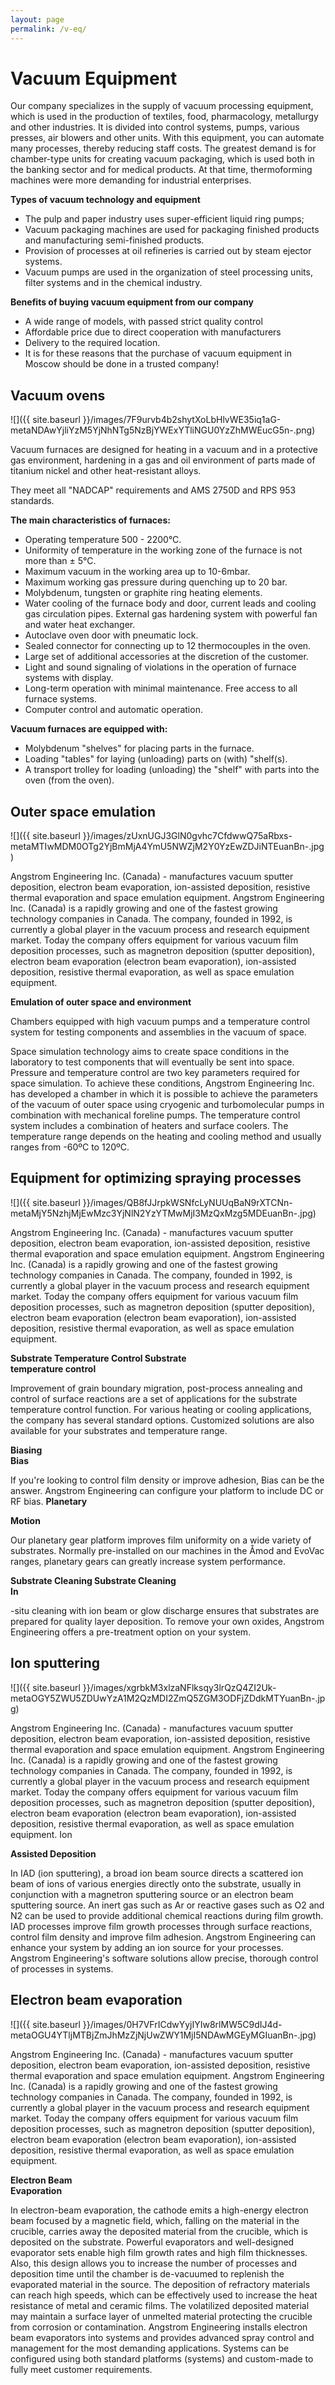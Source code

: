 ```yaml
---
layout: page
permalink: /v-eq/
---
```


# Vacuum Equipment



Our company specializes in the supply of vacuum processing equipment, which is used in the production of textiles, food, pharmacology, metallurgy and other industries. It is divided into control systems, pumps, various presses, air blowers and other units. With this equipment, you can automate many processes, thereby reducing staff costs. The greatest demand is for chamber-type units for creating vacuum packaging, which is used both in the banking sector and for medical products. At that time, thermoforming machines were more demanding for industrial enterprises.

**Types of vacuum technology and equipment**

- The pulp and paper industry uses super-efficient liquid ring pumps;
- Vacuum packaging machines are used for packaging finished products and manufacturing semi-finished products.
- Provision of processes at oil refineries is carried out by steam ejector systems.
- Vacuum pumps are used in the organization of steel processing units, filter systems and in the chemical industry.

**Benefits of buying vacuum equipment from our company**

- A wide range of models, with passed strict quality control
- Affordable price due to direct cooperation with manufacturers
- Delivery to the required location.
- It is for these reasons that the purchase of vacuum equipment in Moscow should be done in a trusted company!

<div class="block" markdown="1">

## Vacuum ovens

![]({{ site.baseurl }}/images/7F9urvb4b2shytXoLbHlvWE35iq1aG-metaNDAwYjliYzM5YjNhNTg5NzBjYWExYTliNGU0YzZhMWEucG5n-.png)

Vacuum furnaces are designed for heating in a vacuum and in a protective gas environment, hardening in a gas and oil environment of parts made of titanium nickel and other heat-resistant alloys.

They meet all "NADCAP" requirements and AMS 2750D and RPS 953 standards. 

**The main characteristics of furnaces:**

- Operating temperature 500 - 2200°C.
- Uniformity of temperature in the working zone of the furnace is not more than ± 5°C.
- Maximum vacuum in the working area up to 10-6mbar.
- Maximum working gas pressure during quenching up to 20 bar.
- Molybdenum, tungsten or graphite ring heating elements.
- Water cooling of the furnace body and door, current leads and cooling gas circulation pipes. External gas hardening system with powerful fan and water heat exchanger.
- Autoclave oven door with pneumatic lock.
- Sealed connector for connecting up to 12 thermocouples in the oven.
- Large set of additional accessories at the discretion of the customer.
- Light and sound signaling of violations in the operation of furnace systems with display.
- Long-term operation with minimal maintenance. Free access to all furnace systems.
- Computer control and automatic operation.

**Vacuum furnaces are equipped with:**

- Molybdenum "shelves" for placing parts in the furnace.
- Loading "tables" for laying (unloading) parts on (with) "shelf(s).
- A transport trolley for loading (unloading) the "shelf" with parts into the oven (from the oven).

</div>
<div style="clear:both;"></div>
<div class="block" markdown="1">

## Outer space emulation

![]({{ site.baseurl }}/images/zUxnUGJ3GlN0gvhc7CfdwwQ75aRbxs-metaMTIwMDM0OTg2YjBmMjA4YmU5NWZjM2Y0YzEwZDJiNTEuanBn-.jpg)

Angstrom Engineering Inc. (Canada) - manufactures vacuum sputter deposition, electron beam evaporation, ion-assisted deposition, resistive thermal evaporation and space emulation equipment.
Angstrom Engineering Inc. (Canada) is a rapidly growing and one of the fastest growing technology companies in Canada. The company, founded in 1992, is currently a global player in the vacuum process and research equipment market. Today the company offers equipment for various vacuum film deposition processes, such as magnetron deposition (sputter deposition), electron beam evaporation (electron beam evaporation), ion-assisted deposition, resistive thermal evaporation, as well as space emulation equipment.

**Emulation of outer space and environment**

Chambers equipped with high vacuum pumps and a temperature control system for testing components and assemblies in the vacuum of space.

Space simulation technology aims to create space conditions in the laboratory to test components that will eventually be sent into space. Pressure and temperature control are two key parameters required for space simulation. To achieve these conditions, Angstrom Engineering Inc. has developed a chamber in which it is possible to achieve the parameters of the vacuum of outer space using cryogenic and turbomolecular pumps in combination with mechanical foreline pumps. The temperature control system includes a combination of heaters and surface coolers. The temperature range depends on the heating and cooling method and usually ranges from -60ºC to 120ºC.

</div>
<div style="clear:both;"></div>
<div class="block" markdown="1">

## Equipment for optimizing spraying processes

![]({{ site.baseurl }}/images/QB8fJJrpkWSNfcLyNUUqBaN9rXTCNn-metaMjY5NzhjMjEwMzc3YjNlN2YzYTMwMjI3MzQxMzg5MDEuanBn-.jpg)

Angstrom Engineering Inc. (Canada) - manufactures vacuum sputter deposition, electron beam evaporation, ion-assisted deposition, resistive thermal evaporation and space emulation equipment.
Angstrom Engineering Inc. (Canada) is a rapidly growing and one of the fastest growing technology companies in Canada. The company, founded in 1992, is currently a global player in the vacuum process and research equipment market. Today the company offers equipment for various vacuum film deposition processes, such as magnetron deposition (sputter deposition), electron beam evaporation (electron beam evaporation), ion-assisted deposition, resistive thermal evaporation, as well as space emulation equipment.

**Substrate Temperature Control Substrate  
temperature control**

Improvement of grain boundary migration, post-process annealing and control of surface reactions are a set of applications for the substrate temperature control function. For various heating or cooling applications, the company has several standard options. Customized solutions are also available for your substrates and temperature range.

**Biasing  
Bias**

If you're looking to control film density or improve adhesion, Bias can be the answer. Angstrom Engineering can configure your platform to include DC or RF bias. **Planetary**

**Motion**

Our planetary gear platform improves film uniformity on a wide variety of substrates. Normally pre-installed on our machines in the Åmod and EvoVac ranges, planetary gears can greatly increase system performance.

**Substrate Cleaning Substrate Cleaning  
In**

-situ cleaning with ion beam or glow discharge ensures that substrates are prepared for quality layer deposition. To remove your own oxides, Angstrom Engineering offers a pre-treatment option on your system.

</div>
<div style="clear:both;"></div>
<div class="block" markdown="1">

## Ion sputtering

![]({{ site.baseurl }}/images/xgrbkM3xlzaNFlksqy3lrQzQ4ZI2Uk-metaOGY5ZWU5ZDUwYzA1M2QzMDI2ZmQ5ZGM3ODFjZDdkMTYuanBn-.jpg)

Angstrom Engineering Inc. (Canada) - manufactures vacuum sputter deposition, electron beam evaporation, ion-assisted deposition, resistive thermal evaporation and space emulation equipment.
Angstrom Engineering Inc. (Canada) is a rapidly growing and one of the fastest growing technology companies in Canada. The company, founded in 1992, is currently a global player in the vacuum process and research equipment market. Today the company offers equipment for various vacuum film deposition processes, such as magnetron deposition (sputter deposition), electron beam evaporation (electron beam evaporation), ion-assisted deposition, resistive thermal evaporation, as well as space emulation equipment. Ion

**Assisted Deposition**

In IAD (ion sputtering), a broad ion beam source directs a scattered ion beam of ions of various energies directly onto the substrate, usually in conjunction with a magnetron sputtering source or an electron beam sputtering source. An inert gas such as Ar or reactive gases such as O2 and N2 can be used to provide additional chemical reactions during film growth. IAD processes improve film growth processes through surface reactions, control film density and improve film adhesion. Angstrom Engineering can enhance your system by adding an ion source for your processes. Angstrom Engineering's software solutions allow precise, thorough control of processes in systems.

</div>
<div style="clear:both;"></div>
<div class="block" markdown="1">

## Electron beam evaporation

![]({{ site.baseurl }}/images/0H7VFrICdwYyjIYIw8rlMW5C9dIJ4d-metaOGU4YTljMTBjZmJhMzZjNjUwZWY1MjI5NDAwMGEyMGIuanBn-.jpg)

Angstrom Engineering Inc. (Canada) - manufactures vacuum sputter deposition, electron beam evaporation, ion-assisted deposition, resistive thermal evaporation and space emulation equipment.
Angstrom Engineering Inc. (Canada) is a rapidly growing and one of the fastest growing technology companies in Canada. The company, founded in 1992, is currently a global player in the vacuum process and research equipment market. Today the company offers equipment for various vacuum film deposition processes, such as magnetron deposition (sputter deposition), electron beam evaporation (electron beam evaporation), ion-assisted deposition, resistive thermal evaporation, as well as space emulation equipment.

**Electron Beam  
Evaporation**

In electron-beam evaporation, the cathode emits a high-energy electron beam focused by a magnetic field, which, falling on the material in the crucible, carries away the deposited material from the crucible, which is deposited on the substrate. Powerful evaporators and well-designed evaporator sets enable high film growth rates and high film thicknesses. Also, this design allows you to increase the number of processes and deposition time until the chamber is de-vacuumed to replenish the evaporated material in the source.
The deposition of refractory materials can reach high speeds, which can be effectively used to increase the heat resistance of metal and ceramic films. The volatilized deposited material may maintain a surface layer of unmelted material protecting the crucible from corrosion or contamination.
Angstrom Engineering installs electron beam evaporators into systems and provides advanced spray control and management for the most demanding applications. Systems can be configured using both standard platforms (systems) and custom-made to fully meet customer requirements.

</div>
<div style="clear:both;"></div>
